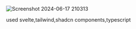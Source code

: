 ![Screenshot 2024-06-17 210313](https://github.com/NevinSEluvathingal/firewall-ui/assets/107826532/7b2f7ea9-5948-4ba4-b00b-fc3ed2428cb5)

used svelte,tailwind,shadcn components,typescript
